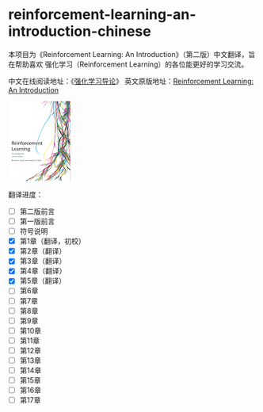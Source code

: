 # reinforcement-learning-an-introduction-chinese

本项目为《Reinforcement Learning: An Introduction》（第二版）中文翻译，旨在帮助喜欢
强化学习（Reinforcement Learning）的各位能更好的学习交流。

中文在线阅读地址：《[强化学习导论](https://rl.qiwihui.com)》
英文原版地址：[Reinforcement Learning: An Introduction](http://incompleteideas.net/book/the-book-2nd.html)

![cover](./smallbookcover.gif)

翻译进度：

- [ ] 第二版前言
- [ ] 第一版前言
- [ ] 符号说明
- [x] 第1章（翻译，初校）
- [x] 第2章（翻译）
- [x] 第3章（翻译）
- [x] 第4章（翻译）
- [x] 第5章（翻译）
- [ ] 第6章
- [ ] 第7章
- [ ] 第8章
- [ ] 第9章
- [ ] 第10章
- [ ] 第11章
- [ ] 第12章
- [ ] 第13章
- [ ] 第14章
- [ ] 第15章
- [ ] 第16章
- [ ] 第17章
